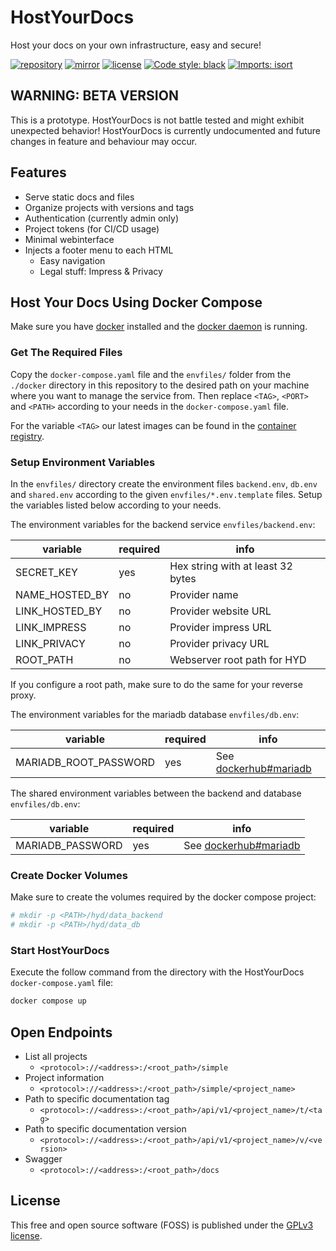 # HostYourDocs

Host your docs on your own infrastructure, easy and secure!

[![repository](https://img.shields.io/badge/src-GitLab-orange)](https://gitlab.com/DigonIO/hostyourdocs)
[![mirror](https://img.shields.io/badge/mirror-GitHub-orange)](https://github.com/DigonIO/hostyourdocs)
[![license](https://img.shields.io/badge/license-GPLv3-orange)](https://gitlab.com/DigonIO/hostyourdocs/-/blob/master/LICENSE)
[![Code style: black](https://gitlab.com/DigonIO/scheduler/-/raw/master/doc/_assets/code_style_black.svg)](https://github.com/psf/black)
[![Imports: isort](https://img.shields.io/badge/%20imports-isort-%231674b1?style=flat&labelColor=ef8336)](https://pycqa.github.io/isort/)

## WARNING: BETA VERSION

This is a prototype. HostYourDocs is not battle tested
and might exhibit unexpected behavior! HostYourDocs is currently undocumented and future changes in feature and behaviour may occur.

## Features

+ Serve static docs and files
+ Organize projects with versions and tags
+ Authentication (currently admin only)
+ Project tokens (for CI/CD usage)
+ Minimal webinterface
+ Injects a footer menu to each HTML
  + Easy navigation
  + Legal stuff: Impress & Privacy

## Host Your Docs Using Docker Compose

Make sure you have [docker](https://www.docker.com/) installed and the
[docker daemon](https://docs.docker.com/get-started/overview/) is running.

### Get The Required Files

Copy the `docker-compose.yaml` file and the `envfiles/` folder from the `./docker`
directory in this repository to the desired path on your machine where you want to manage
the service from.
Then replace `<TAG>`, `<PORT>` and `<PATH>` according to your needs in the
`docker-compose.yaml` file.

For the variable `<TAG>` our latest images can be found in the
[container registry](https://gitlab.com/DigonIO/hostyourdocs/container_registry/3759011).

### Setup Environment Variables

In the `envfiles/` directory create the environment files `backend.env`, `db.env`
and `shared.env` according to the given `envfiles/*.env.template` files.
Setup the variables listed below according to your needs.

The environment variables for the backend service `envfiles/backend.env`:

| variable         | required | info                              |
| ---------------- | -------- | --------------------------------- |
| SECRET_KEY       | yes      | Hex string with at least 32 bytes |
| NAME_HOSTED_BY   | no       | Provider name                     |
| LINK_HOSTED_BY   | no       | Provider website URL              |
| LINK_IMPRESS     | no       | Provider impress URL              |
| LINK_PRIVACY     | no       | Provider privacy URL              |
| ROOT_PATH        | no       | Webserver root path for HYD       |

If you configure a root path, make sure to do the same for your reverse proxy.

The environment variables for the mariadb database `envfiles/db.env`:

| variable              | required | info                                                      |
| --------------------- | -------- | --------------------------------------------------------- |
| MARIADB_ROOT_PASSWORD | yes      | See [dockerhub#mariadb](https://hub.docker.com/_/mariadb) |

The shared environment variables between the backend and database `envfiles/db.env`:

| variable              | required | info                                                      |
| --------------------- | -------- | --------------------------------------------------------- |
| MARIADB_PASSWORD      | yes      | See [dockerhub#mariadb](https://hub.docker.com/_/mariadb) |

### Create Docker Volumes

Make sure to create the volumes required by the docker compose project:

```bash
# mkdir -p <PATH>/hyd/data_backend
# mkdir -p <PATH>/hyd/data_db
```

### Start HostYourDocs

Execute the follow command from the directory with the HostYourDocs `docker-compose.yaml` file:

```bash
docker compose up
```

## Open Endpoints

+ List all projects
  + `<protocol>://<address>:/<root_path>/simple`
+ Project information
  + `<protocol>://<address>:/<root_path>/simple/<project_name>`
+ Path to specific documentation tag
  + `<protocol>://<address>:/<root_path>/api/v1/<project_name>/t/<tag>`
+ Path to specific documentation version
  + `<protocol>://<address>:/<root_path>/api/v1/<project_name>/v/<version>`
+ Swagger
  + `<protocol>://<address>:/<root_path>/docs`

## License

This free and open source software (FOSS) is published under the
[GPLv3 license](https://www.gnu.org/licenses/gpl-3.0.en.html).
